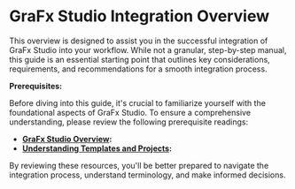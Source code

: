 # GraFx Studio Integration Overview

This overview is designed to assist you in the successful integration of GraFx Studio into your workflow. While not a granular, step-by-step manual, this guide is an essential starting point that outlines key considerations, requirements, and recommendations for a smooth integration process.

**Prerequisites:**

Before diving into this guide, it's crucial to familiarize yourself with the foundational aspects of GraFx Studio. To ensure a comprehensive understanding, please review the following prerequisite readings:

- **[GraFx Studio Overview](/GraFx-Developers/grafx-studio/overview/):**
- **[Understanding Templates and Projects](/GraFx-Developers/grafx-studio/references/templates-vs-projects/):**

By reviewing these resources, you'll be better prepared to navigate the integration process, understand terminology, and make informed decisions.


